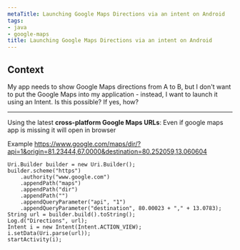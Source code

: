 ```yaml
---
metaTitle: Launching Google Maps Directions via an intent on Android
tags:
- java
- google-maps
title: Launching Google Maps Directions via an intent on Android
---
```


## Context

My app needs to show Google Maps directions from A to B, but I don't want to put the Google Maps into my application - instead, I want to launch it using an Intent. Is this possible? If yes, how?



---

Using the latest **cross-platform Google Maps URLs**:
Even if google maps app is missing it will open in browser


Example <https://www.google.com/maps/dir/?api=1&origin=81.23444,67.0000&destination=80.252059,13.060604>



```
Uri.Builder builder = new Uri.Builder();
builder.scheme("https")
    .authority("www.google.com")
    .appendPath("maps")
    .appendPath("dir")
    .appendPath("")
    .appendQueryParameter("api", "1")
    .appendQueryParameter("destination", 80.00023 + "," + 13.0783);
String url = builder.build().toString();
Log.d("Directions", url);
Intent i = new Intent(Intent.ACTION_VIEW);
i.setData(Uri.parse(url));
startActivity(i);

```
